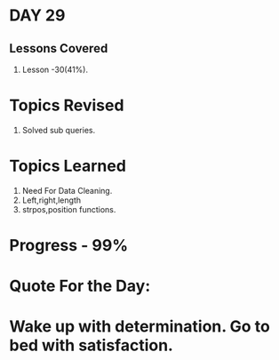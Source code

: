 
# DAY 29
## Lessons Covered
1. Lesson -30(41%).
# Topics Revised
1. Solved sub queries.
# Topics Learned
1. Need For Data Cleaning.
2. Left,right,length
3. strpos,position functions.

# Progress - 99%

# Quote For the Day:

# Wake up with determination. Go to bed with satisfaction.
